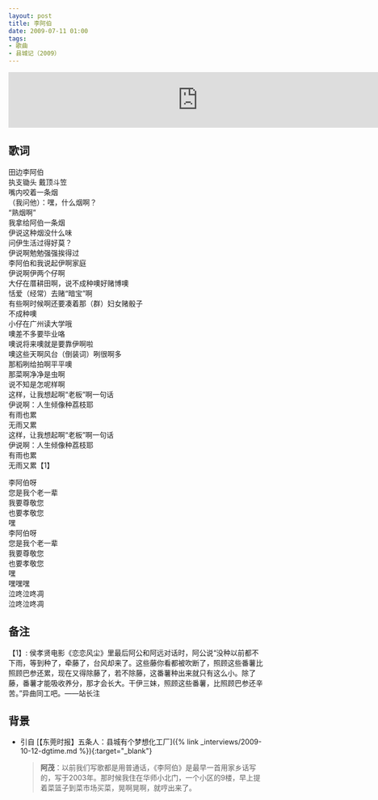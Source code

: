 ```yaml
---
layout: post
title: 李阿伯
date: 2009-07-11 01:00
tags: 
- 歌曲
- 县城记（2009）
---
```


<iframe frameborder="no" border="0" marginwidth="0" marginheight="0" width="750" height="110" loading="lazy" sandbox="allow-popups allow-scripts allow-same-origin" src="https://www.xiami.com/webapp/embed-player?autoPlay=1&id=1769016978"></iframe>

## 歌词

田边李阿伯  
执支锄头 戴顶斗笠  
嘴内咬着一条烟  
（我问他）：嘿，什么烟啊？  
“熟烟啊”  
我拿给阿伯一条烟  
伊说这种烟没什么味  
问伊生活过得好莫？  
伊说啊勉勉强强挨得过  
李阿伯和我说起伊啊家庭  
伊说啊伊两个仔啊  
大仔在厝耕田啊，说不成种噢好赌博噢  
恬爱（经常）去赌“暗宝”啊  
有些啊时候啊还要凑着那（群）妇女赌骰子  
不成种噢  
小仔在广州读大学哦  
噢差不多要毕业咯  
噢说将来噢就是要靠伊啊啦  
噢这些天啊风台（倒装词）咧很啊多  
那稻咧给拍啊平平噢  
那菜啊净净是虫啊  
说不知是怎呢样啊  
这样，让我想起啊“老板”啊一句话  
伊说啊：人生倾像种荔枝耶  
有雨也累  
无雨又累  
这样，让我想起啊“老板”啊一句话  
伊说啊：人生倾像种荔枝耶  
有雨也累  
无雨又累【1】

李阿伯呀  
您是我个老一辈  
我要尊敬您  
也要孝敬您  
嘿  
李阿伯呀  
您是我个老一辈  
我要尊敬您  
也要孝敬您  
嘿  
嘿嘿嘿  
泣咚泣咚凋  
泣咚泣咚凋

## 备注
【1】: 侯孝贤电影《恋恋风尘》里最后阿公和阿远对话时，阿公说“没种以前都不下雨，等到种了，牵藤了，台风却来了。这些藤你看都被吹断了，照顾这些番薯比照顾巴参还累，现在又得除藤了，若不除藤，这番薯种出来就只有这么小。除了藤，番薯才能吸收养分，那才会长大。干伊三妹，照顾这些番薯，比照顾巴参还辛苦。”异曲同工吧。——站长注

## 背景
* 引自 [【东莞时报】五条人：县城有个梦想化工厂]({% link _interviews/2009-10-12-dgtime.md %}){:target="_blank"}
  > **阿茂**：以前我们写歌都是用普通话，《李阿伯》是最早一首用家乡话写的，写于2003年。那时候我住在华师小北门，一个小区的9楼，早上提着菜篮子到菜市场买菜，晃啊晃啊，就哼出来了。
